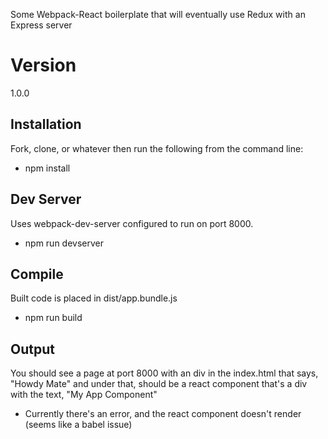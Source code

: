 Some Webpack-React boilerplate that will eventually use Redux with an Express server

# Version
1.0.0

## Installation
Fork, clone, or whatever then run the following from the command line:
- npm install

## Dev Server
Uses webpack-dev-server configured to run on port 8000.
- npm run devserver

## Compile
Built code is placed in dist/app.bundle.js
- npm run build

## Output
You should see a page at port 8000 with an div in the index.html that says, "Howdy Mate" and under that, should be a react component that's a div with the text, "My App Component"
- Currently there's an error, and the react component doesn't render (seems like a babel issue)
